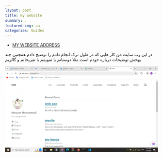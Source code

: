 ```yaml
---
layout: post
title: my website
summary: .
featured-img: aa
categories: Guides
---
```

* [ MY WEBSITE ADDRESS](http://www.maryam84.ir/)
<p> در این وب سایت من کار هایی که در طول ترک انجام دادم را توضیح دادم همچنین چند بهخش توضیحات درباره خودم است مثلا دوستانم یا تقویمم یا تفریحاتم و گالریم</p>


![عکس نمونه](../assets/img/posts/site.jpg)




